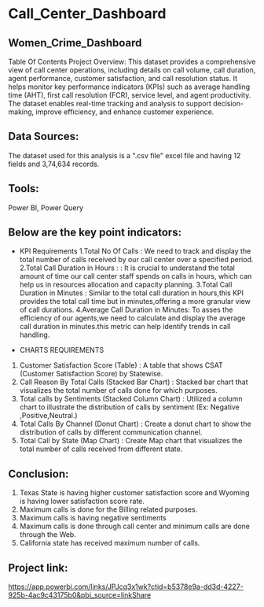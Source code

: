 # Call_Center_Dashboard

## Women_Crime_Dashboard
Table Of Contents
Project Overview:
This dataset provides a comprehensive view of call center operations, including details on call volume, call duration, agent performance, customer satisfaction, and call resolution status. It helps monitor key performance indicators (KPIs) such as average handling time (AHT), first call resolution (FCR), service level, and agent productivity. The dataset enables real-time tracking and analysis to support decision-making, improve efficiency, and enhance customer experience.

## Data Sources:
The dataset used for this analysis is a ".csv file" excel file and having 12 fields and 3,74,634 records.

## Tools:
Power BI, Power Query

## Below are the key point indicators:
- KPI Requirements
1.Total No Of Calls : We need to track and display the total number of calls received by our call center over a specified period.
2.Total Call Duration in Hours : : It is crucial to understand the total amount of time our call center staff spends on calls in hours, which can help us in resources allocation and capacity planning.
3.Total Call Duration in Minutes : Similar to the total call duration in hours,this KPI provides the total call time but in minutes,offering a more granular  view of call durations.
4.Average Call Duration in Minutes: To asses the efficiency of our agents,we need to calculate and display the average call duration in minutes.this metric can help identify trends in call handling.

- CHARTS REQUIREMENTS
1.	Customer Satisfaction Score (Table) : A table that shows CSAT (Customer Satisfaction Score) by Statewise.
2.	Call Reason By Total Calls (Stacked Bar Chart) : Stacked bar chart that visualizes the total number of calls done for which purposes.
3.	Total calls by Sentiments (Stacked Column Chart) : Utilized a column chart to illustrate the distribution of calls by sentiment (Ex: Negative ,Positive,Neutral.)
4.	Total Calls By Channel (Donut Chart) : Create a donut chart to show the distribution of calls by different communication channel.
5.	Total Call by State (Map Chart) : Create Map chart that visualizes the total number of calls received from different state.

## Conclusion:
1. Texas State is having higher customer satisfaction score and Wyoming is having lower satisfaction score rate.
2. Maximum calls is done for the Billing related purposes.
3. Maximum calls is having negative sentiments
4. Maximum calls is done through call center and minimum calls are done through the Web.
5. California state has received maximum number of calls.
   
## Project link:
https://app.powerbi.com/links/JPJcq3x1wk?ctid=b5378e9a-dd3d-4227-925b-4ac9c43175b0&pbi_source=linkShare

